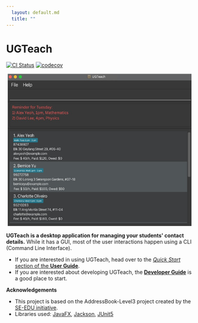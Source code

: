 ```yaml
---
  layout: default.md
  title: ""
---
```


# UGTeach

[![CI Status](https://github.com/se-edu/addressbook-level3/workflows/Java%20CI/badge.svg)](https://github.com/se-edu/addressbook-level3/actions)
[![codecov](https://codecov.io/gh/se-edu/addressbook-level3/branch/master/graph/badge.svg)](https://codecov.io/gh/se-edu/addressbook-level3)

![Ui](images/Ui.png)

**UGTeach is a desktop application for managing your students' contact details.** While it has a GUI, most of the user interactions happen using a CLI (Command Line Interface).

* If you are interested in using UGTeach, head over to the [_Quick Start_ section of the **User Guide**](UserGuide.html#quick-start).
* If you are interested about developing UGTeach, the [**Developer Guide**](DeveloperGuide.html) is a good place to start.


**Acknowledgements**
* This project is based on the AddressBook-Level3 project created by the [SE-EDU initiative](https://se-education.org).
* Libraries used: [JavaFX](https://openjfx.io/), [Jackson](https://github.com/FasterXML/jackson), [JUnit5](https://github.com/junit-team/junit5)
